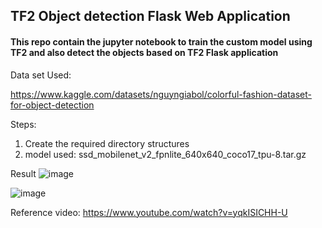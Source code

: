 ## TF2 Object detection Flask Web Application


#### This repo contain the jupyter notebook to train the custom model using TF2 and also detect the objects based on TF2 Flask application

Data set Used:

https://www.kaggle.com/datasets/nguyngiabol/colorful-fashion-dataset-for-object-detection

Steps:

1. Create the required directory structures 
2. model used: ssd_mobilenet_v2_fpnlite_640x640_coco17_tpu-8.tar.gz



Result
![image](https://user-images.githubusercontent.com/46878296/166299265-78799780-c297-4365-9634-dab3bbeeaf7e.png)

![image](https://user-images.githubusercontent.com/46878296/166299344-5f06961e-7a92-46d6-9b54-912f07f64401.png)


Reference video:
https://www.youtube.com/watch?v=yqkISICHH-U
